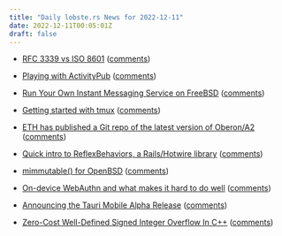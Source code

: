 ```yaml
---
title: "Daily lobste.rs News for 2022-12-11"
date: 2022-12-11T00:05:01Z
draft: false
---
```






- [RFC 3339 vs ISO 8601](https://ijmacd.github.io/rfc3339-iso8601/)
  ([comments](https://lobste.rs/s/ug2dm4/rfc_3339_vs_iso_8601))



- [Playing with ActivityPub](https://macwright.com/2022/12/09/activitypub.html)
  ([comments](https://lobste.rs/s/xvvjza/playing_with_activitypub))



- [Run Your Own Instant Messaging Service on FreeBSD](https://xn--gckvb8fzb.com/run-your-own-instant-messaging-service-on-freebsd/)
  ([comments](https://lobste.rs/s/gtoven/run_your_own_instant_messaging_service_on))



- [Getting started with tmux](https://ittavern.com/getting-started-with-tmux/)
  ([comments](https://lobste.rs/s/hgt1a2/getting_started_with_tmux))



- [ETH has published a Git repo of the latest version of Oberon/A2](https://gitlab.inf.ethz.ch/felixf/oberon)
  ([comments](https://lobste.rs/s/k4ea2r/eth_has_published_git_repo_latest_version))



- [Quick intro to ReflexBehaviors, a Rails/Hotwire library](https://www.youtube.com/watch?v=WERDPzOz1sA)
  ([comments](https://lobste.rs/s/lt9sgh/quick_intro_reflexbehaviors_rails))



- [mimmutable() for OpenBSD](https://lwn.net/SubscriberLink/915640/53bc300d11179c62/)
  ([comments](https://lobste.rs/s/hbnd7k/mimmutable_for_openbsd))



- [On-device WebAuthn and what makes it hard to do well](https://mjg59.dreamwidth.org/62746.html)
  ([comments](https://lobste.rs/s/epzfoh/on_device_webauthn_what_makes_it_hard_do))



- [Announcing the Tauri Mobile Alpha Release](https://tauri.app/blog/2022/12/09/tauri-mobile-alpha/)
  ([comments](https://lobste.rs/s/eaox0x/announcing_tauri_mobile_alpha_release))



- [Zero-Cost Well-Defined Signed Integer Overflow In C++](https://rentry.co/c955s)
  ([comments](https://lobste.rs/s/eip7kw/zero_cost_well_defined_signed_integer))



